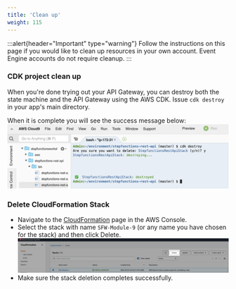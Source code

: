 ```yaml
---
title: 'Clean up'
weight: 115
---
```


:::alert{header="Important" type="warning"}
Follow the instructions on this page if you would like to clean up resources in your own account. Event Engine accounts do not require cleanup.
:::

### CDK project clean up

When you're done trying out your API Gateway, you can destroy both the state machine and the API Gateway using the AWS CDK. Issue `cdk destroy` in your app's main directory.

When it is complete you will see the success message below:
![CDK Destroy](/static/img/module-9/cdk-destroy.png)

### Delete CloudFormation Stack

- Navigate to the [CloudFormation](https://console.aws.amazon.com/cloudformation/home) page in the AWS Console.
- Select the stack with name `SFW-Module-9` (or any name you have chosen for the stack) and then click Delete.
  ![CloudFormation delete](/static/img/setup/setup-cloudformation-delete.png)
- Make sure the stack deletion completes successfully.
